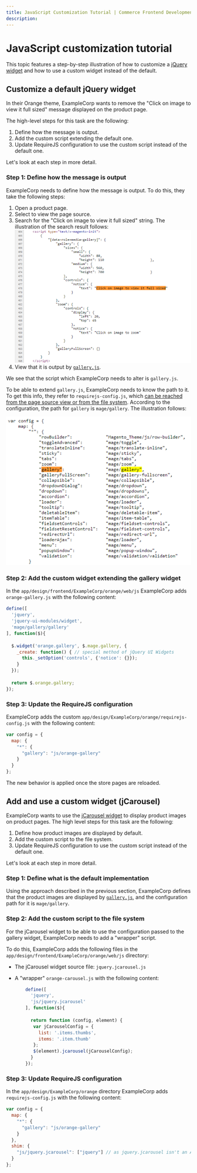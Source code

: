 ```yaml
---
title: JavaScript Customization Tutorial | Commerce Frontend Development 
description:
---
```


# JavaScript customization tutorial

This topic features a step-by-step illustration of how to customize a [jQuery](https://glossary.magento.com/jquery) [widget](https://glossary.magento.com/widget) and how to use a custom widget instead of the default.

## Customize a default jQuery widget

In their Orange theme, ExampleCorp wants to remove the "Click on image to view it full sized" message displayed on the product page.

The high-level steps for this task are the following:

1. Define how the message is output.
1. Add the custom script extending the default one.
1. Update RequireJS configuration to use the custom script instead of the default one.

Let's look at each step in more detail.

### Step 1: Define how the message is output

ExampleCorp needs to define how the message is output. To do this, they take the following steps:

1. Open a product page.
1. Select to view the page source.
1. Search for the "Click on image to view it full sized" string. The illustration of the search result follows: ![Page source search result](../_images/javascript/fdg_js_pr1.png)
1. View that it is output by [`gallery.js`].

We see that the script which ExampleCorp needs to alter is `gallery.js`.

To be able to extend `gallery.js`, ExampleCorp needs to know the path to it. To get this info, they refer to `requirejs-config.js`, which [can be reached from the page source view or from the file system]. According to the configuration, the path for `gallery` is `mage/gallery`. The illustration follows:

![RequireJS config file](../_images/javascript/fdg_pr_2.png)

### Step 2: Add the custom widget extending the gallery widget

In the `app/design/frontend/ExampleCorp/orange/web/js` ExampleCorp adds `orange-gallery.js` with the following content:

```javascript
define([
  'jquery',
  'jquery-ui-modules/widget',
  'mage/gallery/gallery'
], function($){

  $.widget('orange.gallery', $.mage.gallery, {
    _create: function() { // special method of jQuery UI Widgets
      this._setOption('controls', {'notice': {}});
    }
  });

  return $.orange.gallery;
});
```

### Step 3: Update the RequireJS configuration

ExampleCorp adds the custom `app/design/ExampleCorp/orange/requirejs-config.js` with the following content:

```javascript
var config = {
  map: {
    "*": {
      "gallery": "js/orange-gallery"
    }
  }
};
```

The new behavior is applied once the store pages are reloaded.

## Add and use a custom widget (jCarousel)

ExampleCorp wants to use the [jCarousel widget] to display product images on product pages. The high level steps for this task are the following:

1. Define how product images are displayed by default.
1. Add the custom script to the file system.
1. Update RequireJS configuration to use the custom script instead of the default one.

Let's look at each step in more detail.

### Step 1: Define what is the default implementation

Using the approach described in the previous section, ExampleCorp defines that the product images are displayed by [`gallery.js`], and the configuration path for it is `mage/gallery`.

### Step 2: Add the custom script to the file system

For the jCarousel widget to be able to use the configuration passed to the gallery widget,
ExampleCorp needs to add a "wrapper" script.

To do this, ExampleCorp adds the following files in the `app/design/frontend/ExampleCorp/orange/web/js` directory:

-  The jCarousel widget source file: `jquery.jcarousel.js`
-  A \"wrapper\" `orange-carousel.js` with the following content:

   ```javascript
       define([
         'jquery',
         'js/jquery.jcarousel'
       ], function($){

         return function (config, element) {
          var jCarouselConfig = {
            list: '.items.thumbs',
            items: '.item.thumb'
          };
          $(element).jcarousel(jCarouselConfig);
         }
       });
    ```

### Step 3: Update RequireJS configuration

In the `app/design/ExampleCorp/orange` directory ExampleCorp adds `requirejs-config.js` with the following content:

```javascript
var config = {
  map: {
    "*": {
      "gallery": "js/orange-gallery"
    }
  },
  shim: {
    "js/jquery.jcarousel": ["jquery"] // as jquery.jcarousel isn't an AMD module
  }
};
```

[`gallery.js`]: https://github.com/magento/magento2/blob/2.4/lib/web/mage/gallery/gallery.js
[can be reached from the page source view or from the file system]: custom.md#extend-a-default-js-component
[jCarousel widget]: http://sorgalla.com/jcarousel/
[`gallery.js`]: https://github.com/magento/magento2/blob/2.4/lib/web/mage/gallery/gallery.js
